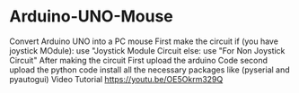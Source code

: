 # Arduino-UNO-Mouse
Convert Arduino UNO into a PC mouse
First make the circuit 
if (you have joystick MOdule):
     use "Joystick Module Circuit
else:
     use "For Non Joystick Circuit"
After making the circuit
First upload the arduino Code
second upload the python code
install all the necessary packages like (pyserial and pyautogui)
Video Tutorial
https://youtu.be/OE5Okrm329Q

     
     
     
